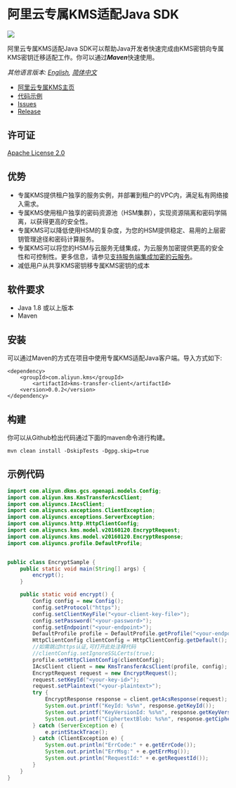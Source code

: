 # 阿里云专属KMS适配Java SDK

![](https://aliyunsdk-pages.alicdn.com/icons/AlibabaCloud.svg)


阿里云专属KMS适配Java SDK可以帮助Java开发者快速完成由KMS密钥向专属KMS密钥迁移适配工作。你可以通过***Maven***快速使用。

*其他语言版本: [English](README.md), [简体中文](README.zh-cn.md)*

- [阿里云专属KMS主页](https://help.aliyun.com/document_detail/311016.html)
- [代码示例](/examples)
- [Issues](https://github.com/aliyun/alibabacloud-dkms-transfer-java-sdk/issues)
- [Release](https://github.com/aliyun/alibabacloud-dkms-transfer-java-sdk/releases)

## 许可证

[Apache License 2.0](https://www.apache.org/licenses/LICENSE-2.0.html)


## 优势
* 专属KMS提供租户独享的服务实例，并部署到租户的VPC内，满足私有网络接入需求。
* 专属KMS使用租户独享的密码资源池（HSM集群），实现资源隔离和密码学隔离，以获得更高的安全性。
* 专属KMS可以降低使用HSM的复杂度，为您的HSM提供稳定、易用的上层密钥管理途径和密码计算服务。
* 专属KMS可以将您的HSM与云服务无缝集成，为云服务加密提供更高的安全性和可控制性。更多信息，请参见[支持服务端集成加密的云服务](https://help.aliyun.com/document_detail/141499.htm?#concept-2318937)。
* 减低用户从共享KMS密钥移专属KMS密钥的成本


## 软件要求

- Java 1.8 或以上版本
- Maven

## 安装

可以通过Maven的方式在项目中使用专属KMS适配Java客户端。导入方式如下:

```
<dependency>
    <groupId>com.aliyun.kms</groupId>
        <artifactId>kms-transfer-client</artifactId>
    <version>0.0.2</version>
</dependency>
```


## 构建

你可以从Github检出代码通过下面的maven命令进行构建。

```
mvn clean install -DskipTests -Dgpg.skip=true
```

## 示例代码

```Java
import com.aliyun.dkms.gcs.openapi.models.Config;
import com.aliyun.kms.KmsTransferAcsClient;
import com.aliyuncs.IAcsClient;
import com.aliyuncs.exceptions.ClientException;
import com.aliyuncs.exceptions.ServerException;
import com.aliyuncs.http.HttpClientConfig;
import com.aliyuncs.kms.model.v20160120.EncryptRequest;
import com.aliyuncs.kms.model.v20160120.EncryptResponse;
import com.aliyuncs.profile.DefaultProfile;


public class EncryptSample {
    public static void main(String[] args) {
        encrypt();
    }

    public static void encrypt() {
        Config config = new Config();
        config.setProtocol("https");
        config.setClientKeyFile("<your-client-key-file>");
        config.setPassword("<your-password>");
        config.setEndpoint("<your-endpoint>");
        DefaultProfile profile = DefaultProfile.getProfile("<your-endpoint>", "<your-access-key-id>", "<your-access-key-secret>");
        HttpClientConfig clientConfig = HttpClientConfig.getDefault();
        //如需跳过https认证,可打开此处注释代码
        //clientConfig.setIgnoreSSLCerts(true);
        profile.setHttpClientConfig(clientConfig);
        IAcsClient client = new KmsTransferAcsClient(profile, config);
        EncryptRequest request = new EncryptRequest();
        request.setKeyId("<your-key-id>");
        request.setPlaintext("<your-plaintext>");
        try {
            EncryptResponse response = client.getAcsResponse(request);
            System.out.printf("KeyId: %s%n", response.getKeyId());
            System.out.printf("KeyVersionId: %s%n", response.getKeyVersionId());
            System.out.printf("CiphertextBlob: %s%n", response.getCiphertextBlob());
        } catch (ServerException e) {
            e.printStackTrace();
        } catch (ClientException e) {
            System.out.println("ErrCode:" + e.getErrCode());
            System.out.println("ErrMsg:" + e.getErrMsg());
            System.out.println("RequestId:" + e.getRequestId());
        }
    }
}
```
 
